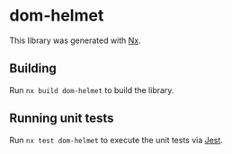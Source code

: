 # dom-helmet

This library was generated with [Nx](https://nx.dev).

## Building

Run `nx build dom-helmet` to build the library.

## Running unit tests

Run `nx test dom-helmet` to execute the unit tests via [Jest](https://jestjs.io).
